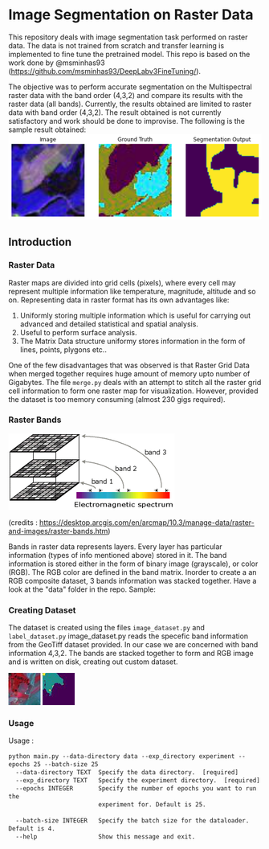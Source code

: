# Image Segmentation on Raster Data #
This repository deals with image segmentation task performed on raster data. The data is not trained from scratch and transfer learning is implemented to fine tune the pretrained model. This repo is based on the work done by @msminhas93 (https://github.com/msminhas93/DeepLabv3FineTuning/).

The objective was to perform accurate segmentation on the Multispectral raster data with the band order (4,3,2) and compare its results with the raster data (all bands). Currently, the results obtained are limited to raster data with band order (4,3,2). The result obtained is not currently satisfactory and work should be done to improvise.
The following is the sample result obtained: 
![Samples Segmentation output](./experiment/SegmentationOutput_Bands_432.png)

## Introduction ##
### Raster Data ###
Raster maps are divided into grid cells (pixels), where every cell may represent multiple information like temperature, magnitude, altitude and so on. Representing data in raster format has its own advantages like:
1. Uniformly storing multiple information which is useful for carrying out advanced and detailed statistical and spatial analysis.
2. Useful to perform surface analysis.
3. The Matrix Data structure uniformy stores information in the form of lines, points, plygons etc..

One of the few disadvantages that was observed is that Raster Grid Data when merged together requires huge amount of memory upto number of Gigabytes. The file ```merge.py``` deals with an attempt to stitch all the raster grid cell information to form one raster map for visualization. However, provided the dataset is too memory consuming (almost 230 gigs required).

### Raster Bands ###
![Sample raster band info](./experiment/raster_band.gif)

(credits : https://desktop.arcgis.com/en/arcmap/10.3/manage-data/raster-and-images/raster-bands.htm)

Bands in raster data represents layers. Every layer has particular information (types of info mentioned above) stored in it. The band information is stored either in the form of binary image (grayscale), or color (RGB). The RGB color are defined in the band matrix.
Inorder to create a an RGB composite dataset, 3 bands information was stacked together. Have a look at the "data" folder in the repo.
Sample:

### Creating Dataset ###
The dataset is created using the files ```image_dataset.py``` and ```label_dataset.py```
image_dataset.py reads the specefic band information from the GeoTiff dataset provided. In our case we are concerned with band information 4,3,2. The bands are stacked together to form and RGB image and is written on disk, creating out custom dataset. 

![Samples Images](./data/Images/img_1.jpg)
![Samples Masks](./data/Masks/img_1.jpg)

### Usage ###
Usage : 
```
python main.py --data-directory data --exp_directory experiment --epochs 25 --batch-size 25
  --data-directory TEXT  Specify the data directory.  [required]
  --exp_directory TEXT   Specify the experiment directory.  [required]
  --epochs INTEGER       Specify the number of epochs you want to run the
                         experiment for. Default is 25.

  --batch-size INTEGER   Specify the batch size for the dataloader. Default is 4.
  --help                 Show this message and exit.
```

